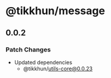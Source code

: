 # @tikkhun/message

## 0.0.2

### Patch Changes

- Updated dependencies
  - @tikkhun/utils-core@0.0.23
